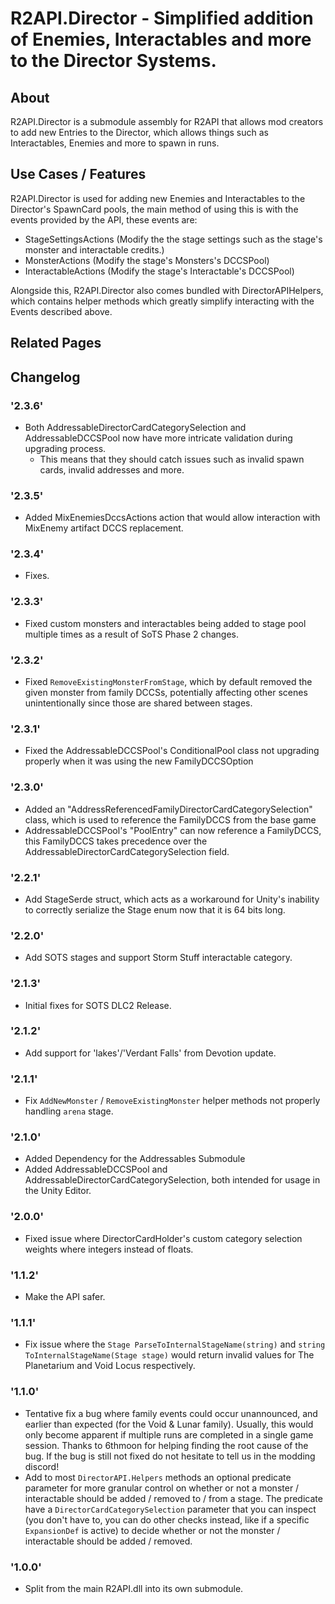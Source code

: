 # R2API.Director - Simplified addition of Enemies, Interactables and more to the Director Systems.

## About

R2API.Director is a submodule assembly for R2API that allows mod creators to add new Entries to the Director, which allows things such as Interactables, Enemies and more to spawn in runs.

## Use Cases / Features

R2API.Director is used for adding new Enemies and Interactables to the Director's SpawnCard pools, the main method of using this is with the events provided by the API, these events are:

* StageSettingsActions (Modify the the stage settings such as the stage's monster and interactable credits.)
* MonsterActions (Modify the stage's Monsters's DCCSPool)
* InteractableActions (Modify the stage's Interactable's DCCSPool)

Alongside this, R2API.Director also comes bundled with DirectorAPIHelpers, which contains helper methods which greatly simplify interacting with the Events described above.

## Related Pages

## Changelog

### '2.3.6'
* Both AddressableDirectorCardCategorySelection and AddressableDCCSPool now have more intricate validation during upgrading process.
  * This means that they should catch issues such as invalid spawn cards, invalid addresses and more.

### '2.3.5'
* Added MixEnemiesDccsActions action that would allow interaction with MixEnemy artifact DCCS replacement.

### '2.3.4'

* Fixes.

### '2.3.3'

* Fixed custom monsters and interactables being added to stage pool multiple times as a result of SoTS Phase 2 changes.

### '2.3.2'

* Fixed `RemoveExistingMonsterFromStage`, which by default removed the given monster from family DCCSs, potentially affecting other scenes unintentionally since those are shared between stages.

### '2.3.1'

* Fixed the AddressableDCCSPool's ConditionalPool class not upgrading properly when it was using the new FamilyDCCSOption

### '2.3.0'

* Added an "AddressReferencedFamilyDirectorCardCategorySelection" class, which is used to reference the FamilyDCCS from the base game
* AddressableDCCSPool's "PoolEntry" can now reference a FamilyDCCS, this FamilyDCCS takes precedence over the AddressableDirectorCardCategorySelection field.

### '2.2.1'
* Add StageSerde struct, which acts as a workaround for Unity's inability to correctly serialize the Stage enum now that it is 64 bits long.

### '2.2.0'
* Add SOTS stages and support Storm Stuff interactable category.

### '2.1.3'
* Initial fixes for SOTS DLC2 Release.

### '2.1.2'

* Add support for 'lakes'/'Verdant Falls' from Devotion update.

### '2.1.1'

* Fix `AddNewMonster` / `RemoveExistingMonster` helper methods not properly handling `arena` stage.

### '2.1.0'
* Added Dependency for the Addressables Submodule
* Added AddressableDCCSPool and AddressableDirectorCardCategorySelection, both intended for usage in the Unity Editor.

### '2.0.0'
* Fixed issue where DirectorCardHolder's custom category selection weights where integers instead of floats.

### '1.1.2'
* Make the API safer.

### '1.1.1'
* Fix issue where the ``Stage ParseToInternalStageName(string)`` and ``string ToInternalStageName(Stage stage)`` would return invalid values for The Planetarium and Void Locus respectively.

### '1.1.0'
* Tentative fix a bug where family events could occur unannounced, and earlier than expected (for the Void & Lunar family). Usually, this would only become apparent if multiple runs are completed in a single game session. Thanks to 6thmoon for helping finding the root cause of the bug. If the bug is still not fixed do not hesitate to tell us in the modding discord!
* Add to most `DirectorAPI.Helpers` methods an optional predicate parameter for more granular control on whether or not a monster / interactable should be added / removed to / from a stage. The predicate have a `DirectorCardCategorySelection` parameter that you can inspect (you don't have to, you can do other checks instead, like if a specific `ExpansionDef` is active) to decide whether or not the monster / interactable should be added / removed.

### '1.0.0'
* Split from the main R2API.dll into its own submodule.
